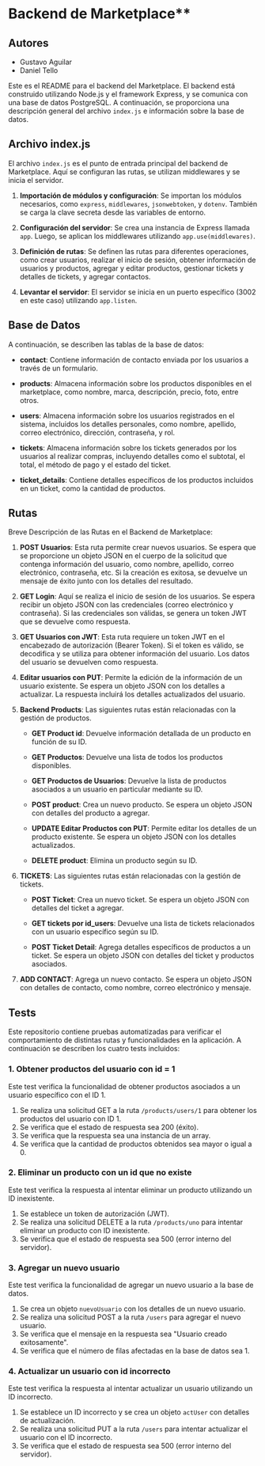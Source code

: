 # Backend de Marketplace**

## Autores
* Gustavo Aguilar
* Daniel Tello

Este es el README para el backend del Marketplace. El backend está construido utilizando Node.js y el framework Express, y se comunica con una base de datos PostgreSQL. A continuación, se proporciona una descripción general del archivo `index.js` e información sobre la base de datos.

## Archivo index.js

El archivo `index.js` es el punto de entrada principal del backend de Marketplace. Aquí se configuran las rutas, se utilizan middlewares y se inicia el servidor.

1. **Importación de módulos y configuración**: Se importan los módulos necesarios, como `express`, `middlewares`, `jsonwebtoken`, y `dotenv`. También se carga la clave secreta desde las variables de entorno.

2. **Configuración del servidor**: Se crea una instancia de Express llamada `app`. Luego, se aplican los middlewares utilizando `app.use(middlewares)`.

3. **Definición de rutas**: Se definen las rutas para diferentes operaciones, como crear usuarios, realizar el inicio de sesión, obtener información de usuarios y productos, agregar y editar productos, gestionar tickets y detalles de tickets, y agregar contactos.

4. **Levantar el servidor**: El servidor se inicia en un puerto específico (3002 en este caso) utilizando `app.listen`.

## Base de Datos

A continuación, se describen las tablas de la base de datos:

- **contact**: Contiene información de contacto enviada por los usuarios a través de un formulario.

- **products**: Almacena información sobre los productos disponibles en el marketplace, como nombre, marca, descripción, precio, foto, entre otros.

- **users**: Almacena información sobre los usuarios registrados en el sistema, incluidos los detalles personales, como nombre, apellido, correo electrónico, dirección, contraseña, y rol.

- **tickets**: Almacena información sobre los tickets generados por los usuarios al realizar compras, incluyendo detalles como el subtotal, el total, el método de pago y el estado del ticket.

- **ticket_details**: Contiene detalles específicos de los productos incluidos en un ticket, como la cantidad de productos.

## Rutas 

Breve Descripción de las Rutas en el Backend de Marketplace:

1. **POST Usuarios**: Esta ruta permite crear nuevos usuarios. Se espera que se proporcione un objeto JSON en el cuerpo de la solicitud que contenga información del usuario, como nombre, apellido, correo electrónico, contraseña, etc. Si la creación es exitosa, se devuelve un mensaje de éxito junto con los detalles del resultado.

2. **GET Login**: Aquí se realiza el inicio de sesión de los usuarios. Se espera recibir un objeto JSON con las credenciales (correo electrónico y contraseña). Si las credenciales son válidas, se genera un token JWT que se devuelve como respuesta.

3. **GET Usuarios con JWT**: Esta ruta requiere un token JWT en el encabezado de autorización (Bearer Token). Si el token es válido, se decodifica y se utiliza para obtener información del usuario. Los datos del usuario se devuelven como respuesta.

4. **Editar usuarios con PUT**: Permite la edición de la información de un usuario existente. Se espera un objeto JSON con los detalles a actualizar. La respuesta incluirá los detalles actualizados del usuario.

5. **Backend Products**: Las siguientes rutas están relacionadas con la gestión de productos.

    - **GET Product id**: Devuelve información detallada de un producto en función de su ID.

    - **GET Productos**: Devuelve una lista de todos los productos disponibles.

    - **GET Productos de Usuarios**: Devuelve la lista de productos asociados a un usuario en particular mediante su ID.

    - **POST product**: Crea un nuevo producto. Se espera un objeto JSON con detalles del producto a agregar.

    - **UPDATE Editar Productos con PUT**: Permite editar los detalles de un producto existente. Se espera un objeto JSON con los detalles actualizados.

    - **DELETE product**: Elimina un producto según su ID.

6. **TICKETS**: Las siguientes rutas están relacionadas con la gestión de tickets.

    - **POST Ticket**: Crea un nuevo ticket. Se espera un objeto JSON con detalles del ticket a agregar.

    - **GET tickets por id_users**: Devuelve una lista de tickets relacionados con un usuario específico según su ID.

    - **POST Ticket Detail**: Agrega detalles específicos de productos a un ticket. Se espera un objeto JSON con detalles del ticket y productos asociados.

7. **ADD CONTACT**: Agrega un nuevo contacto. Se espera un objeto JSON con detalles de contacto, como nombre, correo electrónico y mensaje.

## Tests

Este repositorio contiene pruebas automatizadas para verificar el comportamiento de distintas rutas y funcionalidades en la aplicación. A continuación se describen los cuatro tests incluidos:

### 1. Obtener productos del usuario con id = 1

Este test verifica la funcionalidad de obtener productos asociados a un usuario específico con el ID 1.

1. Se realiza una solicitud GET a la ruta `/products/users/1` para obtener los productos del usuario con ID 1.
2. Se verifica que el estado de respuesta sea 200 (éxito).
3. Se verifica que la respuesta sea una instancia de un array.
4. Se verifica que la cantidad de productos obtenidos sea mayor o igual a 0.

### 2. Eliminar un producto con un id que no existe

Este test verifica la respuesta al intentar eliminar un producto utilizando un ID inexistente.

1. Se establece un token de autorización (JWT).
2. Se realiza una solicitud DELETE a la ruta `/products/uno` para intentar eliminar un producto con ID inexistente.
3. Se verifica que el estado de respuesta sea 500 (error interno del servidor).

### 3. Agregar un nuevo usuario

Este test verifica la funcionalidad de agregar un nuevo usuario a la base de datos.

1. Se crea un objeto `nuevoUsuario` con los detalles de un nuevo usuario.
2. Se realiza una solicitud POST a la ruta `/users` para agregar el nuevo usuario.
3. Se verifica que el mensaje en la respuesta sea "Usuario creado exitosamente".
4. Se verifica que el número de filas afectadas en la base de datos sea 1.

### 4. Actualizar un usuario con id incorrecto

Este test verifica la respuesta al intentar actualizar un usuario utilizando un ID incorrecto.

1. Se establece un ID incorrecto y se crea un objeto `actUser` con detalles de actualización.
2. Se realiza una solicitud PUT a la ruta `/users` para intentar actualizar el usuario con el ID incorrecto.
3. Se verifica que el estado de respuesta sea 500 (error interno del servidor).
